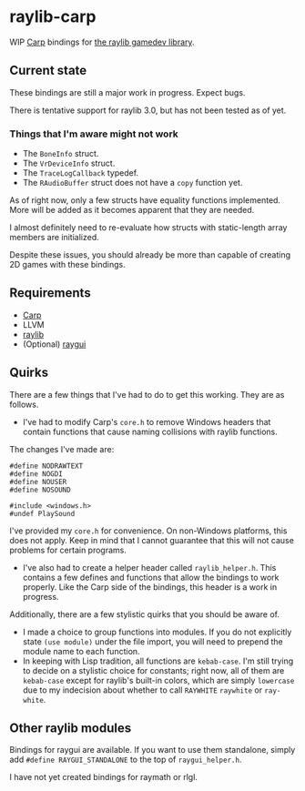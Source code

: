 # raylib-carp

WIP [Carp](https://github.com/carp-lang/Carp) bindings for [the raylib gamedev library](https://github.com/raysan5/raylib).

## Current state

These bindings are still a major work in progress. Expect bugs.

There is tentative support for raylib 3.0, but has not been tested as of yet.

### Things that I'm aware might not work

* The `BoneInfo` struct.
* The `VrDeviceInfo` struct.
* The `TraceLogCallback` typedef.
* The `RAudioBuffer` struct does not have a `copy` function yet.

As of right now, only a few structs have equality functions implemented. More will be added as it becomes apparent that they are needed.

I almost definitely need to re-evaluate how structs with static-length array members are initialized.

Despite these issues, you should already be more than capable of creating 2D games with these bindings.

## Requirements

* [Carp](https://github.com/carp-lang/Carp)
* LLVM
* [raylib](https://github.com/raysan5/raylib)
* (Optional) [raygui](https://github.com/raysan5/raygui)

## Quirks

There are a few things that I've had to do to get this working. They are as follows.

  * I've had to modify Carp's `core.h` to remove Windows headers that contain functions that cause naming collisions with raylib functions.

  The changes I've made are:

  ```
  #define NODRAWTEXT
  #define NOGDI
  #define NOUSER
  #define NOSOUND

  #include <windows.h>
  #undef PlaySound
  ```

  I've provided my `core.h` for convenience. On non-Windows platforms, this does not apply. Keep in mind that I cannot guarantee that this will not cause problems for certain programs.

  * I've also had to create a helper header called `raylib_helper.h`. This contains a few defines and functions that allow the bindings to work properly. Like the Carp side of the bindings, this header is a work in progress.

Additionally, there are a few stylistic quirks that you should be aware of.

  * I made a choice to group functions into modules. If you do not explicitly state `(use module)` under the file import, you will need to prepend the module name to each function.
  * In keeping with Lisp tradition, all functions are `kebab-case`. I'm still trying to decide on a stylistic choice for constants; right now, all of them are `kebab-case` except for raylib's built-in colors, which are simply `lowercase` due to my indecision about whether to call `RAYWHITE` `raywhite` or `ray-white`.

## Other raylib modules

Bindings for raygui are available. If you want to use them standalone, simply add `#define RAYGUI_STANDALONE` to the top of `raygui_helper.h`.

I have not yet created bindings for raymath or rlgl.
